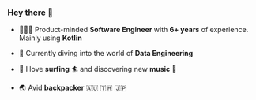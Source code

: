### Hey there 👋

- 👨🏽‍💻 Product-minded **Software Engineer** with **6+ years** of experience. Mainly using **Kotlin**
- 🌱 Currently diving into the world of **Data Engineering**

- 💚 I love **surfing** 🏄 and discovering new **music** 🎵
- 🌏 Avid **backpacker** 🇦🇺 🇹🇭 🇯🇵
